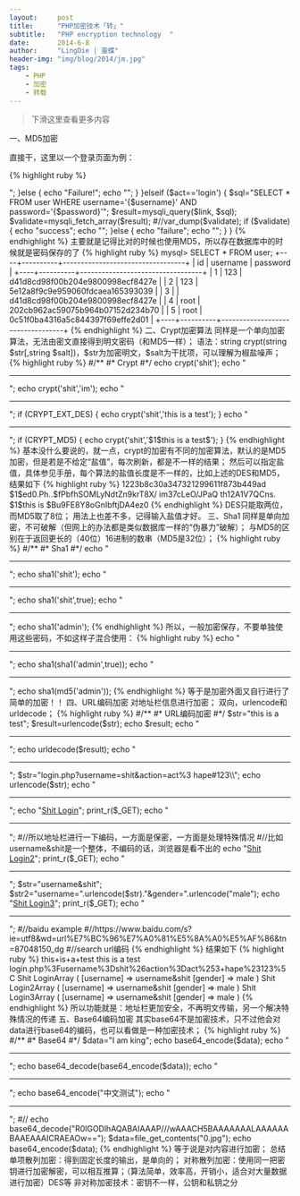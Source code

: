 ```yaml
---
layout:     post
title:      "PHP加密技术「转」"
subtitle:   "PHP encryption technology  "
date:       2014-6-8
author:     "LingDie | 靈蝶"
header-img: "img/blog/2014/jm.jpg"
tags:
    - PHP
    - 加密
    - 转载
---
```


> 下滑这里查看更多内容

一、MD5加密

直接干，这里以一个登录页面为例：

{% highlight ruby %}

<?php
require_once 'config/database.config.php';

$act=$_REQUEST['act'];
$username=$_POST['username'];
$password=md5($_POST['password']);

if ($act=='reg') {
    $sql="INSERT INTO user(username,password) VALUES('{$username}','{$password}')";
    $result=mysqli_query($link, $sql);
    
    if ($result) {
        echo "Success";
        echo "<meta http-equiv='refresh' content='1;url=login.html'/>";
    }else {
        echo "Failure!";
        echo "<meta http-equiv='refresh' content='1;url=reg.html'/>";
    }
}elseif ($act=='login') {
    $sql="SELECT * FROM user WHERE username='{$username}' AND password='{$password}'";
    $result=mysqli_query($link, $sql);
    $validate=mysqli_fetch_array($result);
    #//var_dump($validate);
    if ($validate) {
        echo "success";
        echo "<meta http-equiv='refresh' content='1;url=http://www.baidu.com'/>";
    }else {
        echo "failure";
        echo "<meta http-equiv='refresh' content='1;url=login.html'/>";
    }
}

{% endhighlight %}

主要就是记得比对的时候也使用MD5，所以存在数据库中的时候就是密码保存的了

{% highlight ruby %}

mysql> SELECT * FROM user;
+----+----------+----------------------------------+
| id | username | password                         |
+----+----------+----------------------------------+
|  1 | 123      | d41d8cd98f00b204e9800998ecf8427e |
|  2 | 123      | 5e12a8f9c9e959060fdcaea165393039 |
|  3 |          | d41d8cd98f00b204e9800998ecf8427e |
|  4 | root     | 202cb962ac59075b964b07152d234b70 |
|  5 | root     | 0c51f0ba4316a5c844397f69effe2d01 |
+----+----------+----------------------------------+

{% endhighlight %}

二、Crypt加密算法

同样是一个单向加密算法，无法由密文直接得到明文密码（和MD5一样）；

语法：string crypt(string $str[,string $salt])，$str为加密明文，$salt为干扰项，可以理解为椒盐噪声；

{% highlight ruby %}

#/**
 #* Crypt
 #*/
echo crypt('shit');
echo "<hr/>";
echo crypt('shit','im');
echo "<hr/>";
if (CRYPT_EXT_DES) {
    echo crypt('shit','this is a test');
}
echo "<hr/>";
if (CRYPT_MD5) {
    echo crypt('shit','$1$this is a test$');
}

{% endhighlight %}

基本没什么要说的，就一点，crypt的加密有不同的加密算法，默认的是MD5加密，但是若是不给定“盐值”，每次刷新，都是不一样的结果；

然后可以指定盐值，具体参见手册，每个算法的盐值长度是不一样的，比如上述的DES和MD5，结果如下

{% highlight ruby %}

 1223b8c30a347321299611f873b449ad
 $1$ed0.Ph..$fPbfhSOMLyNdtZn9krT8X/
 im37cLeO/JPaQ
 th12A1V7QCns.
 $1$this is $Bu9FE8Y8oGnIbftjDA4ez0

{% endhighlight %}

DES只能取两位，而MD5取了8位；

用法上也差不多，记得输入盐值才好。

三、Sha1

同样是单向加密，不可破解（但网上的办法都是类似数据库一样的“伪暴力”破解）；

与MD5的区别在于返回更长的（40位）16进制的数串（MD5是32位）；

{% highlight ruby %}

#/**
 #* Sha1
 #*/
echo "<hr/>";
echo sha1('shit');
echo "<hr/>";
echo sha1('shit',true);    
echo "<hr/>";
echo sha1('admin');

{% endhighlight %}

所以，一般加密保存，不要单独使用这些密码，不如这样子混合使用：

{% highlight ruby %}

echo "<hr/>";
echo sha1(sha1('admin',true));
echo "<hr/>";
echo sha1(md5('admin'));

{% endhighlight %}

等于是加密外面又自行进行了简单的加密！！

四、URL编码加密

对地址栏信息进行加密；

双向，urlencode和urldecode；

{% highlight ruby %}

#/**
 #* URL编码加密
 #*/

$str="this is a test";
$result=urlencode($str);
echo $result;
echo "<hr/>";
echo urldecode($result);
echo "<hr/>";
$str="login.php?username=shit&action=act%3 hape#123\\";
echo urlencode($str);
echo "<hr/>";

echo "<a href='index.php?username=shit&gender=male'>Shit Login</a>";
print_r($_GET);
echo "<hr/>";
#//所以地址栏进行一下编码，一方面是保密，一方面是处理特殊情况
#//比如username&shit是一个整体，不编码的话，浏览器是看不出的
echo "<a href='index.php?username=username&shit&gender=male'>Shit Login2</a>";
print_r($_GET);
echo "<hr/>";
$str="username&shit";
$str2="username=".urlencode($str)."&gender=".urlencode("male");
echo "<a href='index.php?".$str2."'>Shit Login3</a>";
print_r($_GET);
echo "<hr/>";
#//baidu example
#//https://www.baidu.com/s?ie=utf8&wd=url%E7%BC%96%E7%A0%81%E5%8A%A0%E5%AF%86&tn=87048150_dg
#//search url编码

{% endhighlight %}

结果如下

{% highlight ruby %}

this+is+a+test
this is a test
login.php%3Fusername%3Dshit%26action%3Dact%253+hape%23123%5C
Shit LoginArray ( [username] => username&shit [gender] => male ) 
Shit Login2Array ( [username] => username&shit [gender] => male ) 
Shit Login3Array ( [username] => username&shit [gender] => male ) 

{% endhighlight %}

所以功能就是：地址栏更加安全，不再明文传输，另一个解决特殊情况的传递

 

五、Base64编码加密

其实base64不是加密技术，只不过他会对data进行base64的编码，也可以看做是一种加密技术；

{% highlight ruby %}

#/**
 #* Base64
 #*/

$data="I am king";
echo base64_encode($data);
echo "<hr/>";
echo base64_decode(base64_encode($data));
echo "<hr/>";
echo base64_encode("中文测试");
echo "<hr/>";
#// echo base64_decode("R0lGODlhAQABAIAAAP///wAAACH5BAAAAAAALAAAAAABAAEAAAICRAEAOw==");
$data=file_get_contents("0.jpg");
echo base64_encode($data);

{% endhighlight %}

 等于说是对内容进行加密；

 

总结

单项散列加密：得到固定长度的输出，是单向的；

对称散列加密：使用同一把密钥进行加密解密，可以相互推算；（算法简单，效率高，开销小，适合对大量数据进行加密）DES等

非对称加密技术：密钥不一样，公钥和私钥之分

